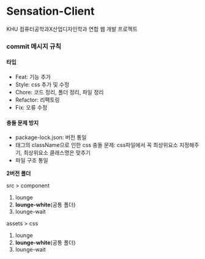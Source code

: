 # Sensation-Client
KHU 컴퓨터공학과X산업디자인학과 연합 웹 개발 프로젝트
<br/>
### commit 메시지 규칙
#### 타입

- Feat: 기능 추가
- Style: css 추가 및 수정
- Chore: 코드 정리, 폴더 정리, 파일 정리
- Refactor: 리팩토링
- Fix: 오류 수정

#### 충돌 문제 방지

- package-lock.json: 버전 통일
- 태그의 className으로 인한 css 충돌 문제: css파일에서 꼭 최상위요소 지정해주기, 최상위요소 클래스명은 맞추기
- 파일 구조 통일

**2버전 폴더**

src > component
1. lounge
2. **lounge-white**(공통 폴더)
3. lounge-wait

assets > css
1. lounge
2. **lounge-white**(공통 폴더)
3. lounge-wait
